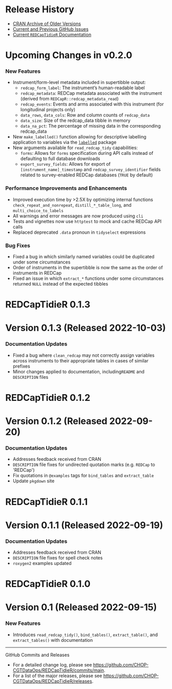 # Release History

* [CRAN Archive of Older Versions](https://cran.r-project.org/src/contrib/Archive/REDCapTidieR/)
* [Current and Previous GitHub Issues](https://github.com/CHOP-CGTDataOps/REDCapTidieR/issues)
* [Current `REDCapTidieR` Documentation](https://chop-cgtdataops.github.io/REDCapTidieR/)

# Upcoming Changes in v0.2.0

### New Features

* Instrument/form-level metadata included in supertibble output:
  * `redcap_form_label`: The instrument’s human-readable label
  * `redcap_metadata`: REDCap metadata associated with the instrument (derived from `REDCapR::redcap_metadata_read`)
  * `redcap_events`: Events and arms associated with this instrument (for longitudinal projects only)
  * `data_rows`, `data_cols`: Row and column counts of `redcap_data`
  * `data_size`: Size of the redcap_data tibble in memory
  * `data_na_pct`: The percentage of missing data in the corresponding redcap_data
* New `make_labelled()` function allowing for descriptive labelling application to variables via the [`labelled`](https://larmarange.github.io/labelled/) package
* New arguments available for `read_redcap_tidy` capabilities:
  * `forms`: Allows for `forms` specification during API calls instead of defaulting to full database downloads
  * `export_survey_fields`: Allows for export of `[instrument_name]_timestamp` and `redcap_survey_identifier` fields related to survey-enabled REDCap databases (`TRUE` by default)

### Performance Improvements and Enhancements

* Improved execution time by >2.5X by optimizing internal functions `check_repeat_and_nonrepeat`, `distill_*_table_long`, and `multi_choice_to_labels`
* All warnings and error messages are now produced using `cli`
* Tests and vignettes now use `httptest` to mock and cache REDCap API calls
* Replaced deprecated `.data` pronoun in `tidyselect` expressions

### Bug Fixes

* Fixed a bug in which similarly named variables could be duplicated under some circumstances
* Order of instruments in the supertibble is now the same as the order of instruments in REDCap
* Fixed an issue in which `extract_*` functions under some circumstances returned `NULL` instead of the expected tibbles

# REDCapTidieR 0.1.3

Version 0.1.3 (Released 2022-10-03)
==========================================================

### Documentation Updates

* Fixed a bug where `clean_redcap` may not correctly assign variables across instruments to their appropriate tables in cases of similar prefixes
* Minor changes applied to documentation, including`README` and `DESCRIPTION` files

# REDCapTidieR 0.1.2

Version 0.1.2 (Released 2022-09-20)
==========================================================

### Documentation Updates

* Addresses feedback received from CRAN
* `DESCRIPTION` file fixes for undirected quotation marks (e.g. `REDCap` to 'REDCap')
* Fix quotations in `@examples` tags for `bind_tables` and `extract_table`
* Update `pkgdown` site

# REDCapTidieR 0.1.1

Version 0.1.1 (Released 2022-09-19)
==========================================================

### Documentation Updates

* Addresses feedback received from CRAN
* `DESCRIPTION` file fixes for spell check notes
* `roxygen2` examples updated

# REDCapTidieR 0.1.0

Version 0.1 (Released 2022-09-15)
==========================================================

### New Features

* Introduces `read_redcap_tidy()`, `bind_tables()`, `extract_table()`, and `extract_tables()` with documentation

----------------------------------------

GitHub Commits and Releases

* For a detailed change log, please see https://github.com/CHOP-CGTDataOps/REDCapTidieR/commits/main.
* For a list of the major releases, please see https://github.com/CHOP-CGTDataOps/REDCapTidieR/releases.
